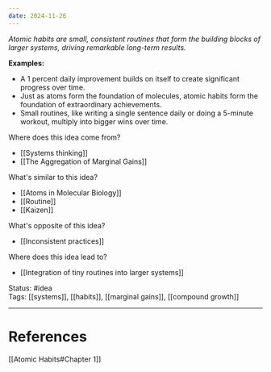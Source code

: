 ```yaml
---
date: 2024-11-26
---
```

_Atomic habits are small, consistent routines that form the building blocks of larger systems, driving remarkable long-term results._

**Examples:**
- A 1 percent daily improvement builds on itself to create significant progress over time.
- Just as atoms form the foundation of molecules, atomic habits form the foundation of extraordinary achievements.
- Small routines, like writing a single sentence daily or doing a 5-minute workout, multiply into bigger wins over time.

Where does this idea come from?  
- [[Systems thinking]]
- [[The Aggregation of Marginal Gains]]

What's similar to this idea?  
- [[Atoms in Molecular Biology]]
- [[Routine]]
- [[Kaizen]]

What's opposite of this idea?  
- [[Inconsistent practices]]

Where does this idea lead to?  
- [[Integration of tiny routines into larger systems]]

Status: #idea  
Tags: [[systems]], [[habits]], [[marginal gains]], [[compound growth]]

---
# References
[[Atomic Habits#Chapter 1]]
